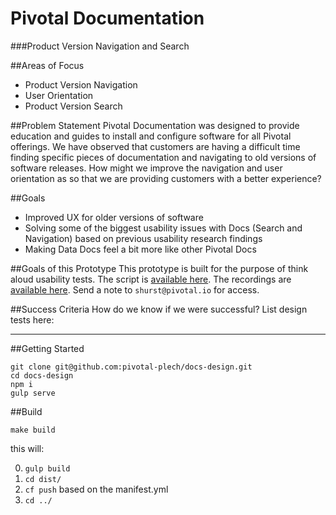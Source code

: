 # Pivotal Documentation
###Product Version Navigation and Search

##Areas of Focus
- Product Version Navigation
- User Orientation
- Product Version Search

##Problem Statement
Pivotal Documentation was designed to provide education and guides to install and configure software for all Pivotal offerings. We have observed that customers are having a difficult time finding specific pieces of documentation and navigating to old versions of software releases. How might we improve the navigation and user orientation as so that we are providing customers with a better experience?

##Goals
- Improved UX for older versions of software
- Solving some of the biggest usability issues with Docs (Search and Navigation) based on previous usability research findings
- Making Data Docs feel a bit more like other Pivotal Docs

##Goals of this Prototype
This prototype is built for the purpose of think aloud usability tests. The script is [available here](https://docs.google.com/a/pivotal.io/document/d/1apLKEXz9O1egvciV3QdaBI-UP2ZnssE3th_o30QuvSI/edit?usp=sharing). The recordings are [available here](https://lookback.io/pivotal-cloud-foundry/pivotal-docs). Send a note to `shurst@pivotal.io` for access.

##Success Criteria
How do we know if we were successful?
List design tests here:

---

##Getting Started

```
git clone git@github.com:pivotal-plech/docs-design.git
cd docs-design
npm i
gulp serve
```

##Build
```
make build
```
this will:

0. `gulp build`
1. `cd dist/`
2. `cf push` based on the manifest.yml
3. `cd ../`
